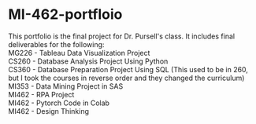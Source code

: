 # MI-462-portfloio  
This portfolio is the final project for Dr. Pursell's class. It includes final deliverables for the following:  
MG226 - Tableau Data Visualization Project  
CS260 - Database Analysis Project Using Python  
CS360 - Database Preparation Project Using SQL (This used to be in 260, but I took the courses in reverse order and they changed the curriculum)  
MI353 - Data Mining Project in SAS  
MI462 - RPA Project  
MI462 - Pytorch Code in Colab  
MI462 - Design Thinking  
